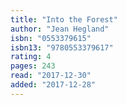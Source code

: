 ```yaml
---
title: "Into the Forest"
author: "Jean Hegland"
isbn: "0553379615"
isbn13: "9780553379617"
rating: 4
pages: 243
read: "2017-12-30"
added: "2017-12-28"
---
```


